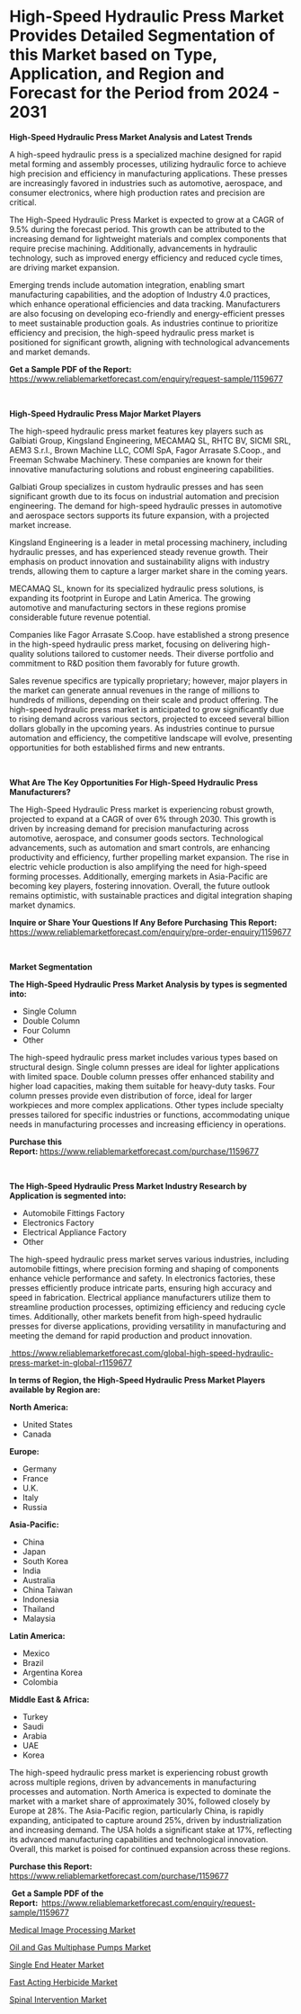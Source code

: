 <p><h1>High-Speed Hydraulic Press Market Provides Detailed Segmentation of this Market based on Type, Application, and Region and Forecast for the Period from 2024 - 2031</h1></p><p><strong>High-Speed Hydraulic Press Market Analysis and Latest Trends</strong></p>
<p><p>A high-speed hydraulic press is a specialized machine designed for rapid metal forming and assembly processes, utilizing hydraulic force to achieve high precision and efficiency in manufacturing applications. These presses are increasingly favored in industries such as automotive, aerospace, and consumer electronics, where high production rates and precision are critical.</p><p>The High-Speed Hydraulic Press Market is expected to grow at a CAGR of 9.5% during the forecast period. This growth can be attributed to the increasing demand for lightweight materials and complex components that require precise machining. Additionally, advancements in hydraulic technology, such as improved energy efficiency and reduced cycle times, are driving market expansion. </p><p>Emerging trends include automation integration, enabling smart manufacturing capabilities, and the adoption of Industry 4.0 practices, which enhance operational efficiencies and data tracking. Manufacturers are also focusing on developing eco-friendly and energy-efficient presses to meet sustainable production goals. As industries continue to prioritize efficiency and precision, the high-speed hydraulic press market is positioned for significant growth, aligning with technological advancements and market demands.</p></p>
<p><strong>Get a Sample PDF of the Report:&nbsp;</strong> <a href="https://www.reliablemarketforecast.com/enquiry/request-sample/1159677?utm_campaign=1108&utm_medium=2&utm_source=Github&utm_content=ia&utm_term=05122024&utm_id=high-speed-hydraulic-press">https://www.reliablemarketforecast.com/enquiry/request-sample/1159677</a></p>
<p>&nbsp;</p>
<p><strong>High-Speed Hydraulic Press Major Market Players</strong></p>
<p><p>The high-speed hydraulic press market features key players such as Galbiati Group, Kingsland Engineering, MECAMAQ SL, RHTC BV, SICMI SRL, AEM3 S.r.l., Brown Machine LLC, COMI SpA, Fagor Arrasate S.Coop., and Freeman Schwabe Machinery. These companies are known for their innovative manufacturing solutions and robust engineering capabilities.</p><p>Galbiati Group specializes in custom hydraulic presses and has seen significant growth due to its focus on industrial automation and precision engineering. The demand for high-speed hydraulic presses in automotive and aerospace sectors supports its future expansion, with a projected market increase.</p><p>Kingsland Engineering is a leader in metal processing machinery, including hydraulic presses, and has experienced steady revenue growth. Their emphasis on product innovation and sustainability aligns with industry trends, allowing them to capture a larger market share in the coming years.</p><p>MECAMAQ SL, known for its specialized hydraulic press solutions, is expanding its footprint in Europe and Latin America. The growing automotive and manufacturing sectors in these regions promise considerable future revenue potential.</p><p>Companies like Fagor Arrasate S.Coop. have established a strong presence in the high-speed hydraulic press market, focusing on delivering high-quality solutions tailored to customer needs. Their diverse portfolio and commitment to R&D position them favorably for future growth.</p><p>Sales revenue specifics are typically proprietary; however, major players in the market can generate annual revenues in the range of millions to hundreds of millions, depending on their scale and product offering. The high-speed hydraulic press market is anticipated to grow significantly due to rising demand across various sectors, projected to exceed several billion dollars globally in the upcoming years. As industries continue to pursue automation and efficiency, the competitive landscape will evolve, presenting opportunities for both established firms and new entrants.</p></p>
<p>&nbsp;</p>
<p><strong>What Are The Key Opportunities For High-Speed Hydraulic Press Manufacturers?</strong></p>
<p><p>The High-Speed Hydraulic Press market is experiencing robust growth, projected to expand at a CAGR of over 6% through 2030. This growth is driven by increasing demand for precision manufacturing across automotive, aerospace, and consumer goods sectors. Technological advancements, such as automation and smart controls, are enhancing productivity and efficiency, further propelling market expansion. The rise in electric vehicle production is also amplifying the need for high-speed forming processes. Additionally, emerging markets in Asia-Pacific are becoming key players, fostering innovation. Overall, the future outlook remains optimistic, with sustainable practices and digital integration shaping market dynamics.</p></p>
<p><strong>Inquire or Share Your Questions If Any Before Purchasing This Report:</strong> <a href="https://www.reliablemarketforecast.com/enquiry/pre-order-enquiry/1159677?utm_campaign=1108&utm_medium=2&utm_source=Github&utm_content=ia&utm_term=05122024&utm_id=high-speed-hydraulic-press">https://www.reliablemarketforecast.com/enquiry/pre-order-enquiry/1159677</a></p>
<p>&nbsp;</p>
<p><strong>Market Segmentation</strong></p>
<p><strong>The High-Speed Hydraulic Press Market Analysis by types is segmented into:</strong></p>
<p><ul><li>Single Column</li><li>Double Column</li><li>Four Column</li><li>Other</li></ul></p>
<p><p>The high-speed hydraulic press market includes various types based on structural design. Single column presses are ideal for lighter applications with limited space. Double column presses offer enhanced stability and higher load capacities, making them suitable for heavy-duty tasks. Four column presses provide even distribution of force, ideal for larger workpieces and more complex applications. Other types include specialty presses tailored for specific industries or functions, accommodating unique needs in manufacturing processes and increasing efficiency in operations.</p></p>
<p><strong>Purchase this Report:&nbsp;</strong><a href="https://www.reliablemarketforecast.com/purchase/1159677?utm_campaign=1108&utm_medium=2&utm_source=Github&utm_content=ia&utm_term=05122024&utm_id=high-speed-hydraulic-press">https://www.reliablemarketforecast.com/purchase/1159677</a></p>
<p>&nbsp;</p>
<p><strong>The High-Speed Hydraulic Press Market Industry Research by Application is segmented into:</strong></p>
<p><ul><li>Automobile Fittings Factory</li><li>Electronics Factory</li><li>Electrical Appliance Factory</li><li>Other</li></ul></p>
<p><p>The high-speed hydraulic press market serves various industries, including automobile fittings, where precision forming and shaping of components enhance vehicle performance and safety. In electronics factories, these presses efficiently produce intricate parts, ensuring high accuracy and speed in fabrication. Electrical appliance manufacturers utilize them to streamline production processes, optimizing efficiency and reducing cycle times. Additionally, other markets benefit from high-speed hydraulic presses for diverse applications, providing versatility in manufacturing and meeting the demand for rapid production and product innovation.</p></p>
<p><a href="https://www.reliablemarketforecast.com/global-high-speed-hydraulic-press-market-in-global-r1159677?utm_campaign=1108&utm_medium=2&utm_source=Github&utm_content=ia&utm_term=05122024&utm_id=high-speed-hydraulic-press">&nbsp;https://www.reliablemarketforecast.com/global-high-speed-hydraulic-press-market-in-global-r1159677</a></p>
<p><strong>In terms of Region, the High-Speed Hydraulic Press Market Players available by Region are:</strong></p>
<p>
    <p> <strong> North America: </strong>
        <ul>
            <li>United States</li>
            <li>Canada</li>
        </ul>
        </p> 
    <p> <strong> Europe: </strong>
        <ul>
            <li>Germany</li>
            <li>France</li>
            <li>U.K.</li>
            <li>Italy</li>
            <li>Russia</li>
        </ul>
        </p> 
    <p> <strong> Asia-Pacific: </strong>
        <ul>
            <li>China</li>
            <li>Japan</li>
            <li>South Korea</li>
            <li>India</li>
            <li>Australia</li>
            <li>China Taiwan</li>
            <li>Indonesia</li>
            <li>Thailand</li>
            <li>Malaysia</li>
        </ul>
        </p> 
    <p> <strong> Latin America: </strong>
        <ul>
            <li>Mexico</li>
            <li>Brazil</li>
            <li>Argentina Korea</li>
            <li>Colombia</li>
        </ul>
        </p> 
    <p> <strong> Middle East & Africa: </strong>
        <ul>
            <li>Turkey</li>
            <li>Saudi</li>
            <li>Arabia</li>
            <li>UAE</li>
            <li>Korea</li>
        </ul>
    </p>
    </p>
<p><p>The high-speed hydraulic press market is experiencing robust growth across multiple regions, driven by advancements in manufacturing processes and automation. North America is expected to dominate the market with a market share of approximately 30%, followed closely by Europe at 28%. The Asia-Pacific region, particularly China, is rapidly expanding, anticipated to capture around 25%, driven by industrialization and increasing demand. The USA holds a significant stake at 17%, reflecting its advanced manufacturing capabilities and technological innovation. Overall, this market is poised for continued expansion across these regions.</p></p>
<p><strong>Purchase this Report: </strong><a href="https://www.reliablemarketforecast.com/purchase/1159677?utm_campaign=1108&utm_medium=2&utm_source=Github&utm_content=ia&utm_term=05122024&utm_id=high-speed-hydraulic-press">https://www.reliablemarketforecast.com/purchase/1159677</a></p>
<p>&nbsp;<strong>Get a Sample PDF of the Report:&nbsp;&nbsp;</strong><a href="https://www.reliablemarketforecast.com/enquiry/request-sample/1159677?utm_campaign=1108&utm_medium=2&utm_source=Github&utm_content=ia&utm_term=05122024&utm_id=high-speed-hydraulic-press">https://www.reliablemarketforecast.com/enquiry/request-sample/1159677</a></p>
<p><strong></strong></p>
<p><p><a href="https://www.linkedin.com/pulse/anticipated-cagr-104-medical-image-processing-market-analysis-report-64noc?utm_campaign=1108&utm_medium=2&utm_source=Github&utm_content=ia&utm_term=05122024&utm_id=high-speed-hydraulic-press">Medical Image Processing Market</a></p><p><a href="https://issuu.com/reportprime-2/docs/oil-and-gas-multiphase-pumps-market-size-2030.pptx?utm_campaign=1108&utm_medium=2&utm_source=Github&utm_content=ia&utm_term=05122024&utm_id=high-speed-hydraulic-press">Oil and Gas Multiphase Pumps Market</a></p><p><a href="https://github.com/CliffMedina6/Market-Research-Report-List-7/blob/main/single-end-heater-market.md?utm_campaign=1108&utm_medium=2&utm_source=Github&utm_content=ia&utm_term=05122024&utm_id=high-speed-hydraulic-press">Single End Heater Market</a></p><p><a href="https://issuu.com/reportprime-2/docs/fast-acting-herbicide-market-size-2030.pptx?utm_campaign=1108&utm_medium=2&utm_source=Github&utm_content=ia&utm_term=05122024&utm_id=high-speed-hydraulic-press">Fast Acting Herbicide Market</a></p><p><a href="https://www.linkedin.com/pulse/expert-analysis-spinal-intervention-market-dynamics-expected-133-ghkvc?utm_campaign=1108&utm_medium=2&utm_source=Github&utm_content=ia&utm_term=05122024&utm_id=high-speed-hydraulic-press">Spinal Intervention Market</a></p></p>